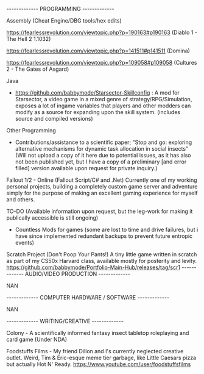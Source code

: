 ------------- PROGRAMMING -------------

Assembly (Cheat Engine/DBG tools/hex edits)

https://fearlessrevolution.com/viewtopic.php?p=190163#p190163 
(Diablo 1 - The Hell 2 1.1032)

https://fearlessrevolution.com/viewtopic.php?p=141511#p141511 
(Domina)

https://fearlessrevolution.com/viewtopic.php?p=109058#p109058 
(Cultures 2 - The Gates of Asgard)

Java
 - https://github.com/babbymode/Starsector-Skillconfig : A mod for Starsector, a video game in a mixed genre of strategy/RPG/Simulation, exposes a lot of ingame variables that players and other modders can modify as a source for expanding upon the skill system. (includes source and compiled versions)


Other Programming

 - Contributions/assistance to a scientific paper; "Stop and go: exploring alternative mechanisms for dynamic task allocation in social insects" (Will not upload a copy of it here due to potential issues, as it has also not been published yet, but I have a copy of a preliminary [and error filled] version available upon request for private inquiry.)

Fallout 1/2 - Online (Fallout Script/C# and .Net)
Currently one of my working personal projects, building a completely custom game server and adventure simply for the purpose of making an excellent gaming experience for myself and others.


TO-DO (Available information upon request, but the leg-work for making it publically accessible is still ongoing)

- Countless Mods for games (some are lost to time and drive failures, but i have since implemented redundant backups to prevent future entropic events)

Scratch Project (Don't Poop Your Pants!)
A tiny little game written in scratch as part of my CS50x Harvard class, available mostly for posterity and levity.
https://github.com/babbymode/Portfolio-Main-Hub/releases/tag/scr1
------------- AUDIO/VIDEO PRODUCTION -------------

NAN

------------- COMPUTER HARDWARE / SOFTWARE -------------

NAN

------------- WRITING/CREATIVE -------------

Colony - A scientifically informed fantasy insect tabletop roleplaying and card game (Under NDA)

Foodstuffs Films - My friend Dillon and I's currently neglected creative outlet. Weird, Tim & Eric-esque meme tier garbage, like Little Caesars pizza but actually Hot N' Ready.
https://www.youtube.com/user/foodstuffsfilms


